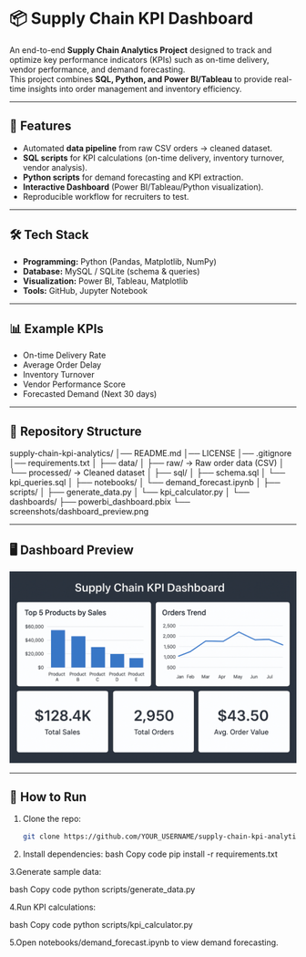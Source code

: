 # 📦 Supply Chain KPI Dashboard

An end-to-end **Supply Chain Analytics Project** designed to track and optimize key performance indicators (KPIs) such as on-time delivery, vendor performance, and demand forecasting.  
This project combines **SQL, Python, and Power BI/Tableau** to provide real-time insights into order management and inventory efficiency.

---

## 🚀 Features
- Automated **data pipeline** from raw CSV orders → cleaned dataset.  
- **SQL scripts** for KPI calculations (on-time delivery, inventory turnover, vendor analysis).  
- **Python scripts** for demand forecasting and KPI extraction.  
- **Interactive Dashboard** (Power BI/Tableau/Python visualization).  
- Reproducible workflow for recruiters to test.  

---

## 🛠️ Tech Stack
- **Programming:** Python (Pandas, Matplotlib, NumPy)  
- **Database:** MySQL / SQLite (schema & queries)  
- **Visualization:** Power BI, Tableau, Matplotlib  
- **Tools:** GitHub, Jupyter Notebook  

---

## 📊 Example KPIs
- On-time Delivery Rate  
- Average Order Delay  
- Inventory Turnover  
- Vendor Performance Score  
- Forecasted Demand (Next 30 days)  

---

## 📂 Repository Structure
supply-chain-kpi-analytics/
│── README.md
│── LICENSE
│── .gitignore
│── requirements.txt
│
├── data/
│ ├── raw/ → Raw order data (CSV)
│ └── processed/ → Cleaned dataset
│
├── sql/
│ ├── schema.sql
│ └── kpi_queries.sql
│
├── notebooks/
│ └── demand_forecast.ipynb
│
├── scripts/
│ ├── generate_data.py
│ └── kpi_calculator.py
│
└── dashboards/
├── powerbi_dashboard.pbix
└── screenshots/dashboard_preview.png


---

## 🖥️ Dashboard Preview
![Dashboard Preview](dashboards/dashboard_preview.png)

---

## 📌 How to Run
1. Clone the repo:
   ```bash
   git clone https://github.com/YOUR_USERNAME/supply-chain-kpi-analytics.git
   
2. Install dependencies:
bash
Copy code
pip install -r requirements.txt

3.Generate sample data:

bash
Copy code
python scripts/generate_data.py

4.Run KPI calculations:

bash
Copy code
python scripts/kpi_calculator.py

5.Open notebooks/demand_forecast.ipynb to view demand forecasting.
